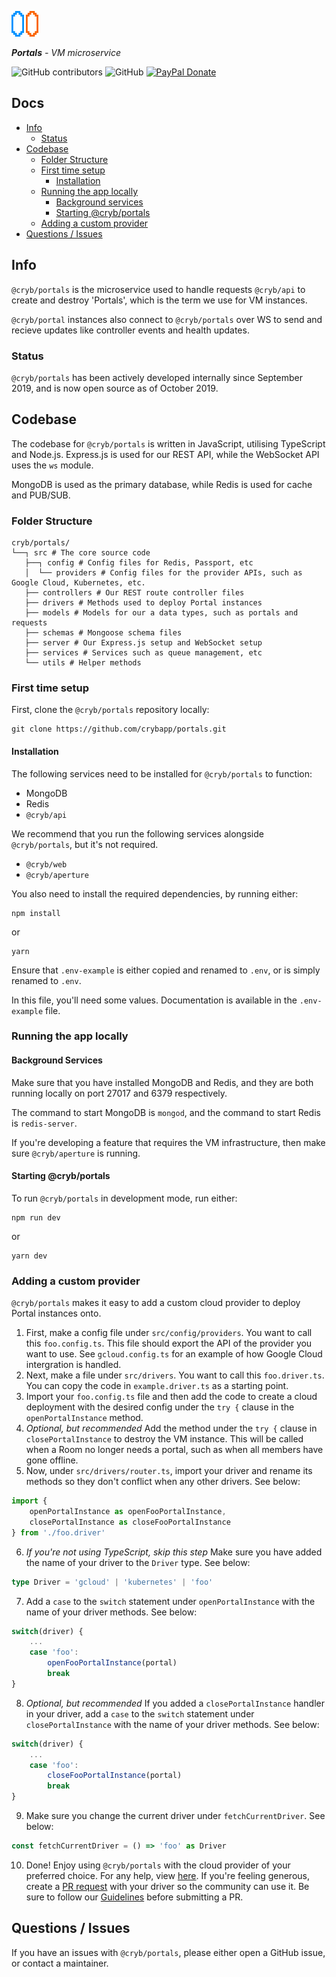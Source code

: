 ![Cryb OSS](.github/portals-icon.png "@cryb/portals Logo")

_**Portals** - VM microservice_

![GitHub contributors](https://img.shields.io/github/contributors/crybapp/portals) ![GitHub](https://img.shields.io/github/license/crybapp/portals) [![PayPal Donate](https://img.shields.io/badge/donate-PayPal-blue.svg)](https://paypal.me/williamsthing)

## Docs
* [Info](#info)
    * [Status](#status)
* [Codebase](#codebase)
    * [Folder Structure](#folder-structure)
    * [First time setup](#first-time-setup)
        * [Installation](#installation)
    * [Running the app locally](#running-the-app-locally)
        * [Background services](#background-services)
        * [Starting @cryb/portals](#starting-@cryb/portals)
    * [Adding a custom provider](#adding-a-custom-provider)
* [Questions / Issues](#questions-/-issues)

## Info
`@cryb/portals` is the microservice used to handle requests `@cryb/api` to create and destroy 'Portals', which is the term we use for VM instances.

`@cryb/portal` instances also connect to `@cryb/portals` over WS to send and recieve updates like controller events and health updates.

### Status
`@cryb/portals` has been actively developed internally since September 2019, and is now open source as of October 2019.

## Codebase
The codebase for `@cryb/portals` is written in JavaScript, utilising TypeScript and Node.js. Express.js is used for our REST API, while the WebSocket API uses the `ws` module.

MongoDB is used as the primary database, while Redis is used for cache and PUB/SUB.

### Folder Structure
```
cryb/portals/
└──┐ src # The core source code
   ├──┐ config # Config files for Redis, Passport, etc
   │  └── providers # Config files for the provider APIs, such as Google Cloud, Kubernetes, etc.
   ├── controllers # Our REST route controller files
   ├── drivers # Methods used to deploy Portal instances
   ├── models # Models for our a data types, such as portals and requests
   ├── schemas # Mongoose schema files
   ├── server # Our Express.js setup and WebSocket setup
   ├── services # Services such as queue management, etc
   └── utils # Helper methods
```

### First time setup
First, clone the `@cryb/portals` repository locally:

```
git clone https://github.com/crybapp/portals.git
```

#### Installation
The following services need to be installed for `@cryb/portals` to function:

* MongoDB
* Redis
* `@cryb/api`

We recommend that you run the following services alongside `@cryb/portals`, but it's not required.
* `@cryb/web`
* `@cryb/aperture`

You also need to install the required dependencies, by running either:

```
npm install
```
or
```
yarn
```

Ensure that `.env-example` is either copied and renamed to `.env`, or is simply renamed to `.env`.

In this file, you'll need some values. Documentation is available in the `.env-example` file.

### Running the app locally

#### Background Services
Make sure that you have installed MongoDB and Redis, and they are both running locally on port 27017 and 6379 respectively.

The command to start MongoDB is `mongod`, and the command to start Redis is `redis-server`.

If you're developing a feature that requires the VM infrastructure, then make sure `@cryb/aperture` is running.

#### Starting @cryb/portals
To run `@cryb/portals` in development mode, run either:

```
npm run dev
```
or
```
yarn dev
```

### Adding a custom provider
`@cryb/portals` makes it easy to add a custom cloud provider to deploy Portal instances onto.

1. First, make a config file under `src/config/providers`. You want to call this `foo.config.ts`. This file should export the API of the provider you want to use. See `gcloud.config.ts` for an example of how Google Cloud intergration is handled.
2. Next, make a file under `src/drivers`. You want to call this `foo.driver.ts`. You can copy the code in `example.driver.ts` as a starting point.
3. Import your `foo.config.ts` file and then add the code to create a cloud deployment with the desired config under the `try {` clause in the `openPortalInstance` method.
4. *Optional, but recommended* Add the method under the `try {` clause in `closePortalInstance` to destroy the VM instance. This will be called when a Room no longer needs a portal, such as when all members have gone offline.
5. Now, under `src/drivers/router.ts`, import your driver and rename its methods so they don't conflict when any other drivers. See below:
```ts
import {
    openPortalInstance as openFooPortalInstance,
    closePortalInstance as closeFooPortalInstance
} from './foo.driver'
```
6. *If you're not using TypeScript, skip this step* Make sure you have added the name of your driver to the `Driver` type. See below:
```ts
type Driver = 'gcloud' | 'kubernetes' | 'foo'
```
7. Add a `case` to the `switch` statement under `openPortalInstance` with the name of your driver methods. See below:
```ts
switch(driver) {
    ...
    case 'foo':
        openFooPortalInstance(portal)
        break
}
```
8. *Optional, but recommended* If you added a `closePortalInstance` handler in your driver, add a `case` to the `switch` statement under `closePortalInstance` with the name of your driver methods. See below:
```ts
switch(driver) {
    ...
    case 'foo':
        closeFooPortalInstance(portal)
        break
}
```
9. Make sure you change the current driver under `fetchCurrentDriver`. See below:
```ts
const fetchCurrentDriver = () => 'foo' as Driver
```
10. Done! Enjoy using `@cryb/portals` with the cloud provider of your preferred choice. For any help, view [here](#questions-/-issues). If you're feeling generous, create a [PR request](https://github.com/crybapp/portals) with your driver so the community can use it. Be sure to follow our [Guidelines](https://github.com/crybapp/guidelines) before submitting a PR.

## Questions / Issues

If you have an issues with `@cryb/portals`, please either open a GitHub issue, or contact a maintainer.